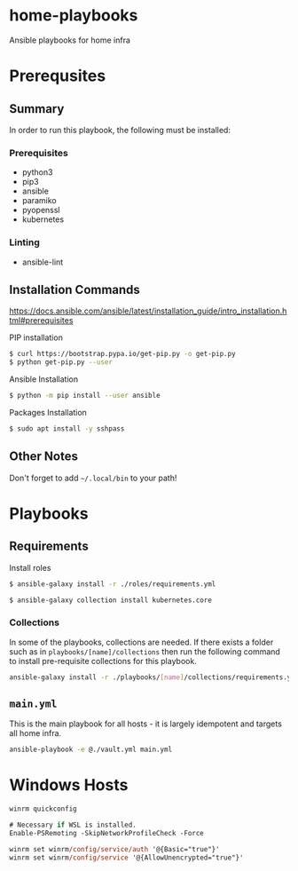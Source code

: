 # home-playbooks
Ansible playbooks for home infra

# Prerequsites

## Summary
In order to run this playbook, the following must be installed:


### Prerequisites
- python3
- pip3
- ansible
- paramiko
- pyopenssl
- kubernetes

### Linting
- ansible-lint

## Installation Commands

https://docs.ansible.com/ansible/latest/installation_guide/intro_installation.html#prerequisites


PIP installation
```sh
$ curl https://bootstrap.pypa.io/get-pip.py -o get-pip.py
$ python get-pip.py --user
```

Ansible Installation
```sh
$ python -m pip install --user ansible
```
Packages Installation

```sh
$ sudo apt install -y sshpass
```

## Other Notes

Don't forget to add `~/.local/bin` to your path!

# Playbooks

## Requirements
Install roles

```sh
$ ansible-galaxy install -r ./roles/requirements.yml
```

```sh
$ ansible-galaxy collection install kubernetes.core
```

### Collections

In some of the playbooks, collections are needed. If there exists a folder such as in `playbooks/[name]/collections`  then run the following command to install pre-requisite collections for this playbook.

```sh
ansible-galaxy install -r ./playbooks/[name]/collections/requirements.yml
```

## `main.yml`

This is the main playbook for all hosts - it is largely idempotent and targets all home infra.

```sh
ansible-playbook -e @./vault.yml main.yml
```

# Windows Hosts
```ps
winrm quickconfig

# Necessary if WSL is installed.
Enable-PSRemoting -SkipNetworkProfileCheck -Force

winrm set winrm/config/service/auth '@{Basic="true"}'
winrm set winrm/config/service '@{AllowUnencrypted="true"}'
```
